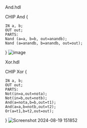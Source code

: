 And.hdl

CHIP And {

    IN a, b;
    OUT out;
    PARTS:
    Nand (a=a, b=b, out=anandb);
    Nand (a=anandb, b=anandb, out=out);
}
![image](https://github.com/user-attachments/assets/6e260825-c565-4c35-9f4c-8e551ac313aa)

Xor.hdl

CHIP Xor {
    
    IN a, b;
    OUT out;
    PARTS:
    Not(in=a,out=nota);
    Not(in=b,out=notb);
    And(a=nota,b=b,out=t1);
    And(a=a,b=notb,out=t2);
    Or(a=t1,b=t2,out=out);
}
![Screenshot 2024-08-19 151852](https://github.com/user-attachments/assets/6a7df820-fb6a-4728-a6fb-2c9c8ff3d131)

